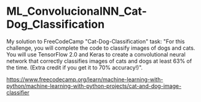 # ML_ConvolucionalNN_Cat-Dog_Classification
My solution to FreeCodeCamp "Cat-Dog-Classification" task: "For this challenge, you will complete the code to classify images of dogs and cats. You will use TensorFlow 2.0 and Keras to create a convolutional neural network that correctly classifies images of cats and dogs at least 63% of the time. (Extra credit if you get it to 70% accuracy!)".

https://www.freecodecamp.org/learn/machine-learning-with-python/machine-learning-with-python-projects/cat-and-dog-image-classifier

